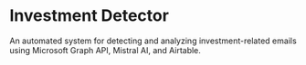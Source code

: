 # Investment Detector
An automated system for detecting and analyzing investment-related emails using Microsoft Graph API, Mistral AI, and Airtable.
